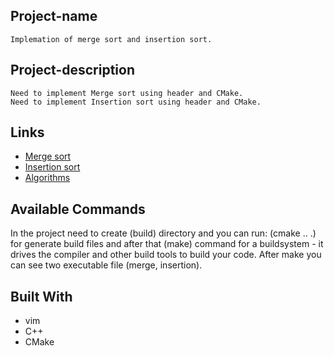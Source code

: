 ## Project-name
	Implemation of merge sort and insertion sort.	

## Project-description
	Need to implement Merge sort using header and CMake.
	Need to implement Insertion sort using header and CMake.

## Links
- [Merge sort](https://www.geeksforgeeks.org/merge-sort/)
- [Insertion sort](https://www.geeksforgeeks.org/insertion-sort/)
- [Algorithms](https://slides.com/nanenarehambardzumyan/deck-3bf63e#/0/1)


## Available Commands

In the project need to create (build) directory and you can run: (cmake .. .) for generate build files and after that (make) command for a buildsystem - it drives the compiler and other build tools to build your code. After make you can see two executable file (merge, insertion).


## Built With
- vim
- C++
- CMake
